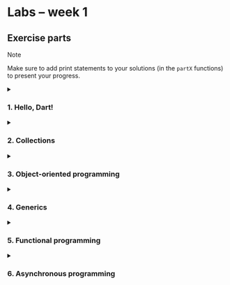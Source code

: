 # Labs – week 1

## Exercise parts

> [!NOTE]
> Make sure to add print statements to your solutions (in the `partX` functions)
> to present your progress.

<details>
<summary><h3>1. Hello, Dart!</h3></summary>

1. Create a simple Q&A program.
    1. Ask the user ([`stdin`]) about their name and favorite color. You can
       add more questions.
    2. Then, print a greeting using their data.

2. Print a triangle of asterisks, something like this:

   ```
   *
   **
   ***
   ****
   *****
   ******
   *******
   ```

[`stdin`]: https://api.dart.dev/stable/3.5.3/dart-io/stdin.html

</details>

<details>
<summary><h3>2. Collections</h3></summary>

[`package:collection`] might be useful.

1. Lists & sets
    1. Create a list of 30 random integers between 0 and 20 (use the `Random`
       class).
    2. Sort the list in descending order.
    3. Filter the list, so that it contains only numbers divisible by 3.
    4. Remove duplicates from the list (i.e., make a set out of it).
    5. Print each element, its index in the list, and whether it is even or odd.
2. Maps
    1. Create a collection of Strings (e.g., names, cities, etc.).
    2. Create a map that maps each string to its length.
    3. Group the elements by their first letter.

[`package:collection`]: https://pub.dev/documentation/collection/latest/

</details>

<details>
<summary><h3>3. Object-oriented programming</h3></summary>

1. Define a following class hierarchy of animals.
   All animals have an age and a name. Their `description` should include these
   two fields.

   *Make sure that `Dog`, `Cat` and `Cow` are the **only** animals allowed in
   this hierarchy.*

    ```mermaid
    ---
    title:
    ---
    classDiagram
        class Animal {
            int age
            String name
            get String description
            void makeSound()*
        }

        Animal <|-- Dog
        class Dog {
            String color
        }

        Animal <|-- Cat
        class Cat {
            String color
        }

        Animal <|-- Cow
        class Cow {
            int weight
        }
    ```

2. Create a list of various animals.
   Iterate over this list and make every animal make a sound. Also, for each
   animal, print its additional fields like `color` or `weight`.

   *Use pattern matching to simplify matching subclasses and reading their
   properties.*

</details>

<details>
<summary><h3>4. Generics</h3></summary>

1. Define a generic `Container` class that holds a single value.

   Example usage:

   ```dart
   final intContainer = Container<int>(42);
   final stringContainer = Container<String>('Hello, world!');
   ```

   Make sure `null` ***cannot*** be stored in the container, i.e. the type
   parameter is not nullable:

   ```dart
   // This shouldn't compile
   final invalid = Container<String?>(null);
   ```

2. Create a list of various containers. Then loop over them: if the contained
   value is a number, print its square. If it's a string, print its length.

</details>

<details>
<summary><h3>5. Functional programming</h3></summary>
TODO
</details>

<details>
<summary><h3>6. Asynchronous programming</h3></summary>

1. Define a function that generates a random integer after a couple of seconds.
   If the number is even, throw an exception, else return it.
    1. Wait for this number inside `part6` and handle any exceptions.

2. Define a function that generates a stream of fibonacci numbers
   (`Stream<int>`). Numbers should be generated every 100 ms.
    1. Create a stream and collect the first 10 numbers into a list.
    2. Create a stream and map the numbers to their hexadecimal representation
       (`int.toRadixString`). Collect the first 20 numbers into a set.
    3. Create a stream and filter it, so that it contains only numbers that end
       in `8`. Subscribe to the stream and print the numbers as they arrive.

</details>
